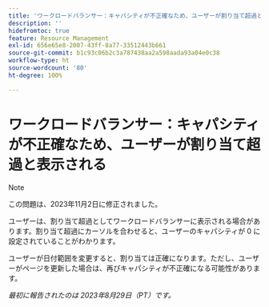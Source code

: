 ```yaml
---
title: 'ワークロードバランサー：キャパシティが不正確なため、ユーザーが割り当て超過と表示される'
description: ''
hidefromtoc: true
feature: Resource Management
exl-id: 656e65e8-2007-43ff-8a77-33512443b661
source-git-commit: b1c93c06b2c3a787438aa2a598aada93a04e0c38
workflow-type: ht
source-wordcount: '80'
ht-degree: 100%

---
```


# ワークロードバランサー：キャパシティが不正確なため、ユーザーが割り当て超過と表示される

>[!NOTE]
>
>この問題は、2023年11月2日に修正されました。

ユーザーは、割り当て超過としてワークロードバランサーに表示される場合があります。割り当て超過にカーソルを合わせると、ユーザーのキャパシティが 0 に設定されていることがわかります。

ユーザーが日付範囲を変更すると、割り当ては正確になります。ただし、ユーザーがページを更新した場合は、再びキャパシティが不正確になる可能性があります。

_最初に報告されたのは 2023年8月29日（PT）です。_
